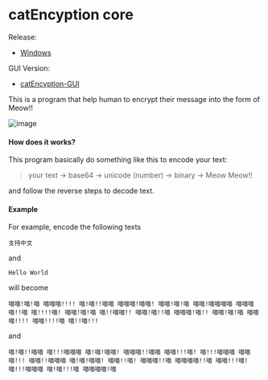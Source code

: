 # catEncyption core

Release:
- [Windows](https://github.com/t41372/catEncyption-core/releases)

GUI Version:
- [catEncyption-GUI](https://github.com/t41372/catEncyption-GUI)



This is a program that help human to encrypt their message into the form of Meow!! 

![image](https://github.com/t41372/catEncyption-core/blob/master/cat%20encoder%20core%20ver%201.0%20picture.jpg)

#### How does it works?

This program basically do something like this to encode your text:

> your text -> base64 -> unicode (number) -> binary -> Meow Meow!!

and follow the reverse steps to decode text.

#### Example

For example, encode the following texts

~~~
支持中文
~~~

and

~~~
Hello World
~~~



will become

~~~
喵喵!喵!喵 喵喵喵!!!! 喵!喵!!喵喵 喵喵喵!喵喵! 喵喵!喵!喵 喵喵!喵喵喵喵 喵喵喵喵!!喵 喵!!!!喵! 喵喵!喵!喵 喵!!喵喵!! 喵喵!喵!!喵 喵喵喵!喵!! 喵喵!喵!喵 喵喵喵!!!! 喵喵!!!!喵 喵!!喵!!!
~~~

and

~~~
喵!喵!!喵喵 喵!!!喵喵喵 喵!喵!喵喵! 喵喵喵!!喵喵 喵喵!!!喵! 喵!!!喵喵喵 喵喵喵!!! 喵喵!!喵喵喵 喵!喵!喵喵! 喵喵!!喵! 喵喵喵!!喵 喵喵喵喵!!喵 喵喵!!!喵! 喵!!!喵喵喵 喵!喵!!!喵 喵喵喵喵!喵
~~~

